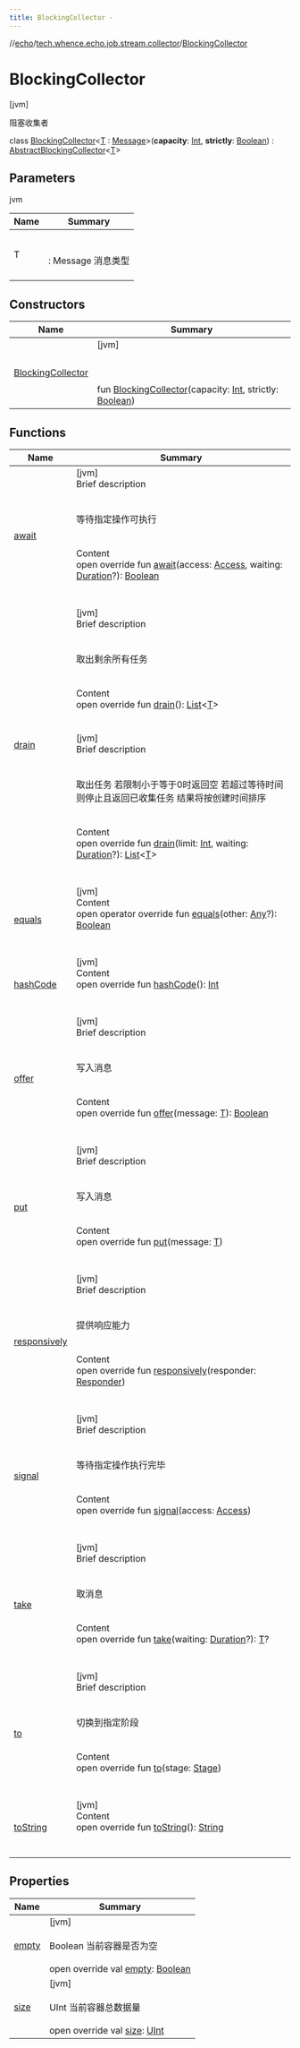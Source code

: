 ```yaml
---
title: BlockingCollector -
---
```

//[echo](../../index.md)/[tech.whence.echo.job.stream.collector](../index.md)/[BlockingCollector](index.md)



# BlockingCollector  
 [jvm] 

阻塞收集者

class [BlockingCollector](index.md)<[T](index.md) : [Message](../../tech.whence.echo.job.stream.message/-message/index.md)>(**capacity**: [Int](https://kotlinlang.org/api/latest/jvm/stdlib/kotlin/-int/index.html), **strictly**: [Boolean](https://kotlinlang.org/api/latest/jvm/stdlib/kotlin/-boolean/index.html)) : [AbstractBlockingCollector](../-abstract-blocking-collector/index.md)<[T](index.md)>    


## Parameters  
  
jvm  
  
|  Name|  Summary| 
|---|---|
| T| <br><br>: Message 消息类型<br><br>
  


## Constructors  
  
|  Name|  Summary| 
|---|---|
| [BlockingCollector](-blocking-collector.md)|  [jvm] <br><br><br><br>fun [BlockingCollector](-blocking-collector.md)(capacity: [Int](https://kotlinlang.org/api/latest/jvm/stdlib/kotlin/-int/index.html), strictly: [Boolean](https://kotlinlang.org/api/latest/jvm/stdlib/kotlin/-boolean/index.html))   <br>


## Functions  
  
|  Name|  Summary| 
|---|---|
| [await](../-abstract-collector/await.md)| [jvm]  <br>Brief description  <br><br><br>等待指定操作可执行<br><br>  <br>Content  <br>open override fun [await](../-abstract-collector/await.md)(access: [Access](../-access/index.md), waiting: [Duration](https://docs.oracle.com/javase/8/docs/api/java/time/Duration.html)?): [Boolean](https://kotlinlang.org/api/latest/jvm/stdlib/kotlin/-boolean/index.html)  <br><br><br>
| [drain](../-abstract-blocking-collector/drain.md)| [jvm]  <br>Brief description  <br><br><br>取出剩余所有任务<br><br>  <br>Content  <br>open override fun [drain](../-abstract-blocking-collector/drain.md)(): [List](https://kotlinlang.org/api/latest/jvm/stdlib/kotlin.collections/-list/index.html)<[T](index.md)>  <br><br><br>[jvm]  <br>Brief description  <br><br><br>取出任务 若限制小于等于0时返回空 若超过等待时间则停止且返回已收集任务 结果将按创建时间排序<br><br>  <br>Content  <br>open override fun [drain](../-collector/drain.md)(limit: [Int](https://kotlinlang.org/api/latest/jvm/stdlib/kotlin/-int/index.html), waiting: [Duration](https://docs.oracle.com/javase/8/docs/api/java/time/Duration.html)?): [List](https://kotlinlang.org/api/latest/jvm/stdlib/kotlin.collections/-list/index.html)<[T](index.md)>  <br><br><br>
| [equals](../../tech.whence.echo.webclient.response.exception/-response-unrecognized-exception/index.md#kotlin/Any/equals/#kotlin.Any?/PointingToDeclaration/)| [jvm]  <br>Content  <br>open operator override fun [equals](../../tech.whence.echo.webclient.response.exception/-response-unrecognized-exception/index.md#kotlin/Any/equals/#kotlin.Any?/PointingToDeclaration/)(other: [Any](https://kotlinlang.org/api/latest/jvm/stdlib/kotlin/-any/index.html)?): [Boolean](https://kotlinlang.org/api/latest/jvm/stdlib/kotlin/-boolean/index.html)  <br><br><br>
| [hashCode](../../tech.whence.echo.webclient.response.exception/-response-unrecognized-exception/index.md#kotlin/Any/hashCode/#/PointingToDeclaration/)| [jvm]  <br>Content  <br>open override fun [hashCode](../../tech.whence.echo.webclient.response.exception/-response-unrecognized-exception/index.md#kotlin/Any/hashCode/#/PointingToDeclaration/)(): [Int](https://kotlinlang.org/api/latest/jvm/stdlib/kotlin/-int/index.html)  <br><br><br>
| [offer](../-abstract-collector/offer.md)| [jvm]  <br>Brief description  <br><br><br>写入消息<br><br>  <br>Content  <br>open override fun [offer](../-abstract-collector/offer.md)(message: [T](index.md)): [Boolean](https://kotlinlang.org/api/latest/jvm/stdlib/kotlin/-boolean/index.html)  <br><br><br>
| [put](../-abstract-blocking-collector/put.md)| [jvm]  <br>Brief description  <br><br><br>写入消息<br><br>  <br>Content  <br>open override fun [put](../-abstract-blocking-collector/put.md)(message: [T](index.md))  <br><br><br>
| [responsively](../-abstract-collector/responsively.md)| [jvm]  <br>Brief description  <br><br><br>提供响应能力<br><br>  <br>Content  <br>open override fun [responsively](../-abstract-collector/responsively.md)(responder: [Responder](../../tech.whence.echo.job.stream.provider/-responder/index.md))  <br><br><br>
| [signal](../-abstract-collector/signal.md)| [jvm]  <br>Brief description  <br><br><br>等待指定操作执行完毕<br><br>  <br>Content  <br>open override fun [signal](../-abstract-collector/signal.md)(access: [Access](../-access/index.md))  <br><br><br>
| [take](../-abstract-blocking-collector/take.md)| [jvm]  <br>Brief description  <br><br><br>取消息<br><br>  <br>Content  <br>open override fun [take](../-abstract-blocking-collector/take.md)(waiting: [Duration](https://docs.oracle.com/javase/8/docs/api/java/time/Duration.html)?): [T](index.md)?  <br><br><br>
| [to](../-abstract-collector/to.md)| [jvm]  <br>Brief description  <br><br><br>切换到指定阶段<br><br>  <br>Content  <br>open override fun [to](../-abstract-collector/to.md)(stage: [Stage](../../tech.whence.echo.job.stream.provider/-stage/index.md))  <br><br><br>
| [toString](../../tech.whence.echo.webclient.response.exception/-response-unrecognized-exception/index.md#kotlin/Any/toString/#/PointingToDeclaration/)| [jvm]  <br>Content  <br>open override fun [toString](../../tech.whence.echo.webclient.response.exception/-response-unrecognized-exception/index.md#kotlin/Any/toString/#/PointingToDeclaration/)(): [String](https://kotlinlang.org/api/latest/jvm/stdlib/kotlin/-string/index.html)  <br><br><br>


## Properties  
  
|  Name|  Summary| 
|---|---|
| [empty](index.md#tech.whence.echo.job.stream.collector/BlockingCollector/empty/#/PointingToDeclaration/)|  [jvm] <br><br>Boolean 当前容器是否为空<br><br>open override val [empty](index.md#tech.whence.echo.job.stream.collector/BlockingCollector/empty/#/PointingToDeclaration/): [Boolean](https://kotlinlang.org/api/latest/jvm/stdlib/kotlin/-boolean/index.html)   <br>
| [size](index.md#tech.whence.echo.job.stream.collector/BlockingCollector/size/#/PointingToDeclaration/)|  [jvm] <br><br>UInt 当前容器总数据量<br><br>open override val [size](index.md#tech.whence.echo.job.stream.collector/BlockingCollector/size/#/PointingToDeclaration/): [UInt](https://kotlinlang.org/api/latest/jvm/stdlib/kotlin/-u-int/index.html)   <br>

